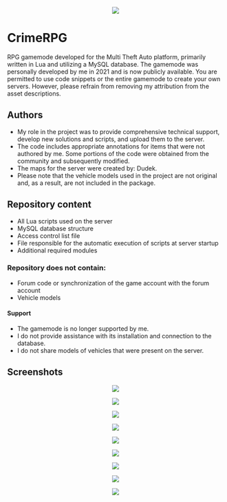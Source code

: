 <p align="center">
  <img src="https://i.imgur.com/b2WBGNa.png">
</p>

# CrimeRPG
RPG gamemode developed for the Multi Theft Auto platform, primarily written in Lua and utilizing a MySQL database. The gamemode was personally developed by me in 2021 and is now publicly available. You are permitted to use code snippets or the entire gamemode to create your own servers. However, please refrain from removing my attribution from the asset descriptions.

## Authors
* My role in the project was to provide comprehensive technical support, develop new solutions and scripts, and upload them to the server.
* The code includes appropriate annotations for items that were not authored by me. Some portions of the code were obtained from the community and subsequently modified.
* The maps for the server were created by: Dudek.
* Please note that the vehicle models used in the project are not original and, as a result, are not included in the package.

## Repository content
* All Lua scripts used on the server
* MySQL database structure
* Access control list file
* File responsible for the automatic execution of scripts at server startup
* Additional required modules

### Repository does not contain:

* Forum code or synchronization of the game account with the forum account
* Vehicle models

#### Support
* The gamemode is no longer supported by me.
* I do not provide assistance with its installation and connection to the database.
* I do not share models of vehicles that were present on the server.

## Screenshots
<p align="center">
  <img src="https://i.imgur.com/myLof6Q.png">
</p>
<p align="center">
  <img src="https://i.imgur.com/XxwzqMo.png">
</p>
<p align="center">
  <img src="https://i.imgur.com/AFKgr0C.png">
</p>
<p align="center">
  <img src="https://i.imgur.com/VCSLs1L.png">
</p>
<p align="center">
  <img src="https://i.imgur.com/oMkBA39.png">
</p>
<p align="center">
  <img src="https://i.imgur.com/Wj1rw2K.png">
</p>
<p align="center">
  <img src="https://i.imgur.com/4Wz5pcb.png">
</p>
<p align="center">
  <img src="https://i.imgur.com/pSdckVT.png">
</p>
<p align="center">
  <img src="https://i.imgur.com/dw9O8jj.png">
</p>
